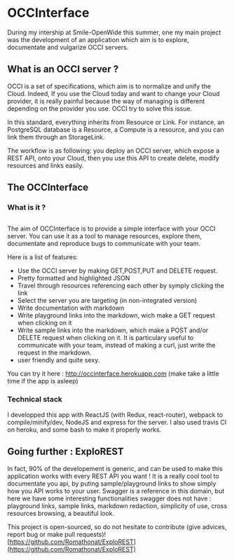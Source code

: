 # OCCInterface

During my intership at Smile-OpenWide this summer, one my main project was the development of an application which aim is
to explore, documentate and vulgarize OCCI servers.

## What is an OCCI server ?
OCCI is a set of specifications, which aim is to normalize and unify the Cloud. Indeed, If you use the Cloud today and want 
to change your Cloud provider, it is really painful because the way of managing is different depending on the provider
you use. OCCI try to solve this issue.

In this standard, everything inherits from Resource or Link. For instance, an PostgreSQL database is a Resource, a Compute 
is a resource, and you can link them through an StorageLink.

The workflow is as following: you deploy an OCCI server, which expose a REST API, onto your Cloud, then you use this API to create
delete, modify resources and links easily.

## The OCCInterface
### What is it ?
![]()

The aim of OCCInterface is to provide a simple interface with your OCCI server. You can use it as a tool to manage resources, 
explore them, documentate and reproduce bugs to communicate with your team.

Here is a list of features:
- Use the OCCI server by making GET,POST,PUT and DELETE request.
- Pretty formatted and highlighted JSON
- Travel through resources referencing each other by symply clicking the link
- Select the server you are targeting (in non-integrated version)
- Write documentation with markdown
- Write playground links into the markdown, wich make a GET request when clicking on it
- Write sample links into the markdown, which make a POST and/or DELETE request when clicking on it. It is particulary useful to communicate with your team, instead of making a curl, just write the request in the markdown. 
- user friendly and quite sexy.

You can try it here : http://occinterface.herokuapp.com (make take a little time if the app is asleep)


### Technical stack
I developped this app with ReactJS (with Redux, react-router), webpack to compile/minify/dev, NodeJS and express for the server. I also
used travis CI on heroku, and some bash to make it properly works.

## Going further : ExploREST
In fact, 90% of the developement is generic, and can be used to make this application works with every REST API you want !
It is a really cool tool to documentate you api, by puting sample/playground links to show simply how you API works to your user. Swagger is a reference in this domain, but here we have some interesting functionalities swagger does not have : playground links, sample links, markdown redaction, simplicity of use, cross resources browsing, a beautiful look.

This project is open-sourced, so do not hesitate to contribute (give advices, report bug or make pull requests)! [https://github.com/Romathonat/ExploREST](https://github.com/Romathonat/ExploREST)


